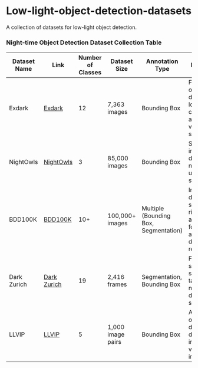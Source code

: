 # Low-light-object-detection-datasets
A collection of datasets for low-light object detection.

### Night-time Object Detection Dataset Collection Table

| Dataset Name | Link | Number of Classes | Dataset Size | Annotation Type | Description | Additional Information |
|--------------|------|-------------------|--------------|-----------------|-------------|------------------------|
| Exdark | [Exdark](https://github.com/cs-chan/Exclusively-Dark-Image-Dataset) | 12 | 7,363 images | Bounding Box | Focuses on object detection in low-light conditions across various scenes. | - |
| NightOwls | [NightOwls](https://www.nightowls-dataset.org) | 3 | 85,000 images | Bounding Box | Specializes in pedestrian detection on night-time urban streets. | Contains images from multiple cameras |
| BDD100K | [BDD100K](https://bdd-data.berkeley.edu) | 10+ | 100,000+ images | Multiple (Bounding Box, Segmentation) | Includes both day and night scenes with rich annotations for autonomous driving research. | Supports semantic segmentation, object detection, and trajectory prediction |
| Dark Zurich | [Dark Zurich](https://www.vision.ee.ethz.ch/en/datasets/dark-zurich/) | 19 | 2,416 frames | Segmentation, Bounding Box | Focuses on semantic segmentation tasks in night-time driving scenarios. | Includes day-night image pairs |
| LLVIP | [LLVIP](https://github.com/changyuy/L3F-IR/releases/tag/LLVIP) | 5 | 1,000 image pairs | Bounding Box | A low-light object detection dataset with infrared and visible light image pairs. | Contains both infrared and visible light data |

